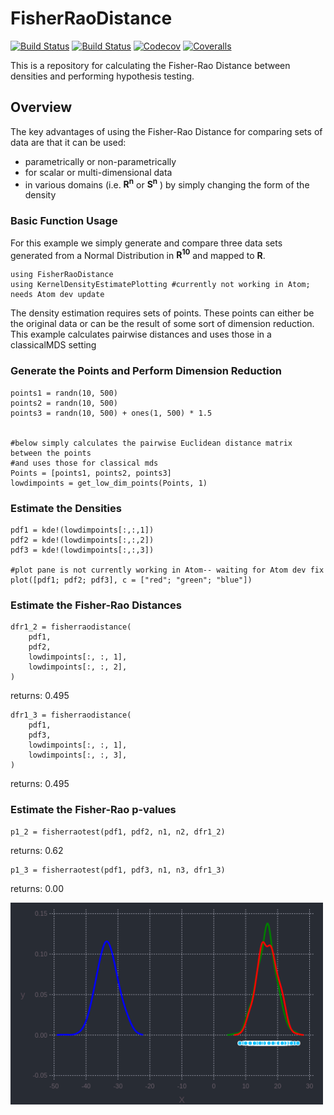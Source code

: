 # FisherRaoDistance

[![Build Status](https://travis-ci.com/wadehenning/FisherRaoDistance.jl.svg?branch=master)](https://travis-ci.com/wadehenning/FisherRaoDistance.jl)
[![Build Status](https://ci.appveyor.com/api/projects/status/github/wadehenning/FisherRaoDistance.jl?svg=true)](https://ci.appveyor.com/project/wadehenning/FisherRaoDistance-jl)
[![Codecov](https://codecov.io/gh/wadehenning/FisherRaoDistance.jl/branch/master/graph/badge.svg)](https://codecov.io/gh/wadehenning/FisherRaoDistance.jl)
[![Coveralls](https://coveralls.io/repos/github/wadehenning/FisherRaoDistance.jl/badge.svg?branch=master)](https://coveralls.io/github/wadehenning/FisherRaoDistance.jl?branch=master)


This is a repository for calculating the Fisher-Rao Distance between densities and performing hypothesis testing.

## Overview
The key advantages of using the Fisher-Rao Distance for comparing sets of data are that it can be used:
 * parametrically or non-parametrically
 * for scalar or multi-dimensional data
 * in various domains (i.e.  **R<sup>n</sup>** or **S<sup>n</sup>**  ) by simply changing the form of the density


### Basic Function Usage
For this example we simply generate and compare three data sets generated from a Normal Distribution in **R<sup>10</sup>** and mapped to **R**.


```
using FisherRaoDistance
using KernelDensityEstimatePlotting #currently not working in Atom; needs Atom dev update

```
The density estimation requires sets of points.  These points can either be the original data or can be the result of some sort of dimension reduction.  This example calculates pairwise distances and uses those in a classicalMDS setting
### Generate the Points and Perform Dimension Reduction
```#note that the Fisher-Rao distance does not require the sets to have the same number of points.
points1 = randn(10, 500)
points2 = randn(10, 500)
points3 = randn(10, 500) + ones(1, 500) * 1.5


#below simply calculates the pairwise Euclidean distance matrix between the points
#and uses those for classical mds
Points = [points1, points2, points3]
lowdimpoints = get_low_dim_points(Points, 1)
```
### Estimate the Densities
```
pdf1 = kde!(lowdimpoints[:,:,1])
pdf2 = kde!(lowdimpoints[:,:,2])
pdf3 = kde!(lowdimpoints[:,:,3])

#plot pane is not currently working in Atom-- waiting for Atom dev fix
plot([pdf1; pdf2; pdf3], c = ["red"; "green"; "blue"])
```
### Estimate the Fisher-Rao Distances
```
dfr1_2 = fisherraodistance(
    pdf1,
    pdf2,
    lowdimpoints[:, :, 1],
    lowdimpoints[:, :, 2],
)
```
returns: 0.495
```
dfr1_3 = fisherraodistance(
    pdf1,
    pdf3,
    lowdimpoints[:, :, 1],
    lowdimpoints[:, :, 3],
)
```
returns: 0.495


### Estimate the Fisher-Rao p-values
```
p1_2 = fisherraotest(pdf1, pdf2, n1, n2, dfr1_2)
```
returns: 0.62
```
p1_3 = fisherraotest(pdf1, pdf3, n1, n3, dfr1_3)
```
 returns: 0.00

<img src ="images/DoesItWork.png" width="500" class="center"/>
